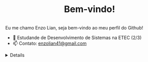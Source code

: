 <!--título-->
<div id="user-content-toc">
  <ul align="center">
    <summary><h1 style="display: inline-block">Bem-vindo!</h1></summary>
</div>

<!-- Presentation -->
<p>
  Eu me chamo Enzo Lian, seja bem-vindo ao meu perfil do Github!

- 🔭 Estudande de Desenvolvimento de Sistemas na ETEC (2/3)
- 📫 Contato: enzolian41@gmail.com
</p>

<!-- Dropdown -->
<details>

<!-- Links -->
[![Instagram](https://img.shields.io/badge/Instagram-E4405F?style=for-the-badge&logo=instagram&logoColor=white)](https://www.instagram.com/liankkjk/)
[![LinkedIn](https://img.shields.io/badge/LinkedIn-0077B5?style=for-the-badge&logo=linkedin&logoColor=white)](https://www.linkedin.com/in/enzo-mendes-17640b26a/)

<!-- GithubStats -->
![liankkjk GitHub stats](https://github-readme-stats.vercel.app/api?username=liankkjk&show_icons=true&theme=gotham)

<!-- Portfolio -->
## Portfolio:
- [ empty ]()

<!-- GIF -->
<p align="left">
  <img align="center" src="https://media.giphy.com/media/c9IdCLK8TDv1e/giphy.gif?cid=ecf05e47g6k0xkx5095eljntxfd6d96ek9km3rwhjohi4oki&ep=v1_gifs_related&rid=giphy.gif&ct=g" alt="Imagem">
</p>

## 🔥 Estudando
<!-- Skills: Programming Languages -->
  <div style="flex-basis: 48%;">
    <h3>Linguagens de programação</h3>
    <img align="center" alt="Js" height="30" width="40" src="https://raw.githubusercontent.com/devicons/devicon/master/icons/javascript/javascript-plain.svg">
    <img align="center" alt="PHP" height="30" width="40" src="https://raw.githubusercontent.com/devicons/devicon/master/icons/php/php-original.svg">
    <img align="center" alt="C#" height="30" width="40" src="https://raw.githubusercontent.com/devicons/devicon/master/icons/csharp/csharp-original.svg">
    <img align="center" alt="Python" height="30" width="40" src="https://raw.githubusercontent.com/devicons/devicon/master/icons/python/python-original.svg">
    <img align="center" alt="React" height="30" width="40" src="https://raw.githubusercontent.com/devicons/devicon/master/icons/react/react-original.svg">
  </div>
  
  <!-- Skills: Tools & Frameworks -->
  <div style="flex-basis: 48%;">
    <h3>Ferramentas</h3>
    <img align="center" alt="VScode" height="30" width="40" src="https://cdn.jsdelivr.net/gh/devicons/devicon/icons/vscode/vscode-original.svg">
    <img align="center" alt="VS" height="30" width="40" src="https://cdn.jsdelivr.net/gh/devicons/devicon/icons/visualstudio/visualstudio-original.svg">
  </div>
  
  <!-- Spotify -->
  <div style="flex-basis: 48%;">
     
  </div>
